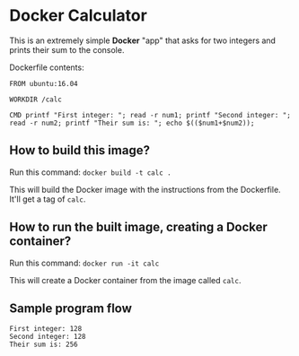 # Docker Calculator

This is an extremely simple **Docker** "app" that asks for two integers and prints their sum to the console.

Dockerfile contents:
```
FROM ubuntu:16.04

WORKDIR /calc

CMD printf "First integer: "; read -r num1; printf "Second integer: "; read -r num2; printf "Their sum is: "; echo $(($num1+$num2));
```

## How to build this image?
Run this command: `docker build -t calc .`

This will build the Docker image with the instructions from the Dockerfile. It'll get a tag of `calc`.

## How to run the built image, creating a Docker container?
Run this command: `docker run -it calc`

This will create a Docker container from the image called `calc`.

## Sample program flow
```
First integer: 128
Second integer: 128
Their sum is: 256
```

